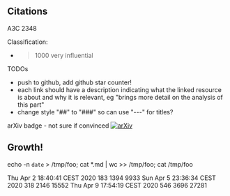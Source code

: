 Citations
---

A3C 2348

Classification:
- >1000 very influential


TODOs
- push to github, add github star counter!
- each link should have a description indicating what the linked resource is about and why it is relevant, eg "brings more detail on the analysis of this part"
- change style "##" to "###" so can use "---" for titles?


arXiv badge - not sure if convinced
[![arXiv](https://img.shields.io/badge/cs.LG-arXiv%3A1707.06347-B31B1B.svg)](https://arxiv.org/abs/1611.01224)

Growth!
---
echo -n `date` > /tmp/foo; cat *.md | wc >> /tmp/foo; cat /tmp/foo

Thu Apr 2 18:40:41 CEST 2020     183    1394    9933
Sun Apr 5 23:36:34 CEST 2020     318    2146   15552
Thu Apr 9 17:54:19 CEST 2020     546    3696   27281